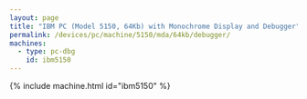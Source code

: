 ```yaml
---
layout: page
title: "IBM PC (Model 5150, 64Kb) with Monochrome Display and Debugger"
permalink: /devices/pc/machine/5150/mda/64kb/debugger/
machines:
  - type: pc-dbg
    id: ibm5150
---
```


{% include machine.html id="ibm5150" %}
